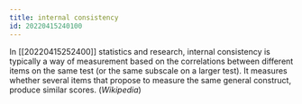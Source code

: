 ```yaml
---
title: internal consistency
id: 20220415240100
---
```


In [[20220415252400]] statistics and research, internal consistency is typically a way of measurement based on the correlations between different items on the same test (or the same subscale on a larger test). It measures whether several items that propose to measure the same general construct, produce similar scores. (*Wikipedia*)
